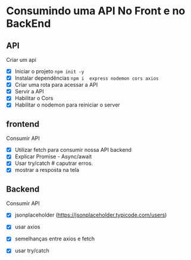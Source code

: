 # Consumindo uma API No Front e no BackEnd

## API

Criar um api
- [x] Iniciar o projeto `npm init -y`
- [x] Instalar dependências  `npm i  express nodemon cors axios`
- [x] Criar uma rota  para acessar a API
- [x] Servir a API
- [x] Habilitar o Cors
- [x] Habilitar o nodemon para reiniciar o server

## frontend
Consumir API

- [x] Utilizar fetch para consumir nossa API backend
- [x] Explicar Promise - Async/await
- [x] Usar try/catch # caputrar erros.
- [x] mostrar a resposta na tela

## Backend
Consumir API

- [x] jsonplaceholder (https://jsonplaceholder.typicode.com/users)
- [X] usar axios
- [X] semelhanças entre axios e fetch
- [X] usar try/catch

